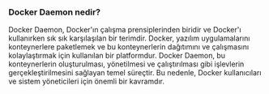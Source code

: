 ### Docker Daemon nedir?

Docker Daemon, Docker'ın çalışma prensiplerinden biridir ve Docker'ı kullanırken sık sık karşılaşılan bir terimdir.
Docker, yazılım uygulamalarını konteynerlere paketlemek ve bu konteynerlerin dağıtımını ve çalışmasını kolaylaştırmak için kullanılan bir platformdur.
Docker Daemon, bu konteynerlerin oluşturulması, yönetilmesi ve çalıştırılması gibi işlevlerin gerçekleştirilmesini sağlayan temel süreçtir.
Bu nedenle, Docker kullanıcıları ve sistem yöneticileri için önemli bir kavramdır.
